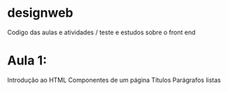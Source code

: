 # designweb
 Codigo das aulas e atividades / teste e estudos sobre o front end

# Aula 1: 
 Introdução ao HTML
 Componentes de um página
 Títulos
 Parágrafos
 listas